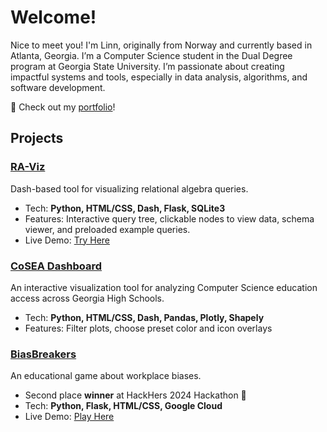 # Welcome! 
Nice to meet you! I'm Linn, originally from Norway and currently based in Atlanta, Georgia. I’m a Computer Science student in the Dual Degree program at Georgia State University. I’m passionate about creating impactful systems and tools, especially in data analysis, algorithms, and software development.

🔗 Check out my [portfolio](https://linnerlek.com)!

## Projects
### [RA-Viz](http://tinman.cs.gsu.edu:5020/)
Dash-based tool for visualizing relational algebra queries.
- Tech: **Python, HTML/CSS, Dash, Flask, SQLite3**
- Features: Interactive query tree, clickable nodes to view data, schema viewer, and preloaded example queries.
- Live Demo: [Try Here](http://tinman.cs.gsu.edu:5020/)

### [CoSEA Dashboard](https://github.com/linnerlek/CoSEA-Dash)
An interactive visualization tool for analyzing Computer Science education access across Georgia High Schools.
- Tech: **Python, HTML/CSS, Dash, Pandas, Plotly, Shapely**
- Features: Filter plots, choose preset color and icon overlays

### [BiasBreakers](https://github.com/linnerlek/BiasBreakers)
An educational game about workplace biases.
- Second place **winner** at HackHers 2024 Hackathon 🥈
- Tech: **Python, Flask, HTML/CSS, Google Cloud**
- Live Demo: [Play Here](https://empowher-439800.ue.r.appspot.com/)

